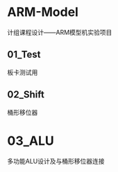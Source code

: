 # ARM-Model
计组课程设计——ARM模型机实验项目

## 01_Test
板卡测试用  

## 02_Shift
桶形移位器  

# 03_ALU
多功能ALU设计及与桶形移位器连接  